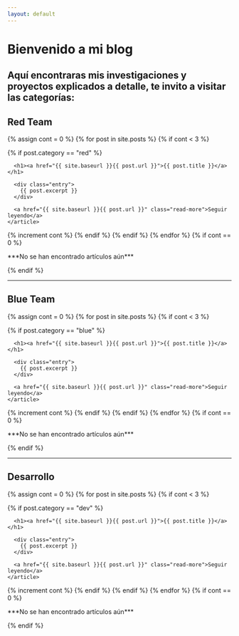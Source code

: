 ```yaml
---
layout: default
---
```

 
# Bienvenido a mi blog
## Aquí encontraras mis investigaciones y proyectos explicados a detalle, te invito a visitar las categorías:
<h2>Red Team</h2>
<div class="posts">
  {% assign cont = 0 %}
  {% for post in site.posts %}
  {% if cont < 3 %}
  
 
   {% if post.category == "red" %}
  <article class="post">

      <h1><a href="{{ site.baseurl }}{{ post.url }}">{{ post.title }}</a></h1>

      <div class="entry">
        {{ post.excerpt }}
      </div>

      <a href="{{ site.baseurl }}{{ post.url }}" class="read-more">Seguir leyendo</a>
    </article>
  {% increment cont %}
   {% endif %}
   {% endif %}
  {% endfor %}
  {% if cont == 0 %}
  <p>***No se han encontrado artículos aún***</p>
   {% endif %}
  
</div>
<hr>
  <h2>Blue Team</h2>
<div class="posts">
  {% assign cont = 0 %}
  {% for post in site.posts %}
  {% if cont < 3 %}
 
 
   {% if post.category == "blue" %}
  <article class="post">

      <h1><a href="{{ site.baseurl }}{{ post.url }}">{{ post.title }}</a></h1>

      <div class="entry">
        {{ post.excerpt }}
      </div>

      <a href="{{ site.baseurl }}{{ post.url }}" class="read-more">Seguir leyendo</a>
    </article>
  {% increment cont %}
   {% endif %}
   {% endif %}
  {% endfor %}
  {% if cont == 0 %}
 <p>***No se han encontrado artículos aún***</p>
   {% endif %}
  </div>
 
  <hr>
  <h2>Desarrollo</h2>
<div class="posts">
  {% assign cont = 0 %}
  {% for post in site.posts %}
  {% if cont < 3 %}
 
 
   {% if post.category == "dev" %}
  <article class="post">

      <h1><a href="{{ site.baseurl }}{{ post.url }}">{{ post.title }}</a></h1>

      <div class="entry">
        {{ post.excerpt }}
      </div>

      <a href="{{ site.baseurl }}{{ post.url }}" class="read-more">Seguir leyendo</a>
    </article>
  {% increment cont %}
   {% endif %}
  {% endif %}
  {% endfor %}
  {% if cont == 0 %}
<p>***No se han encontrado artículos aún***</p>
   {% endif %}
</div>

